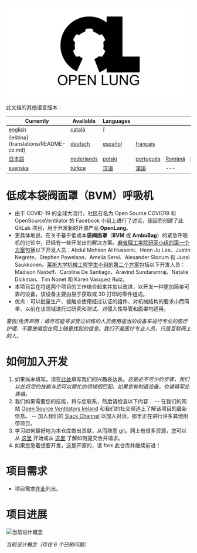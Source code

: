 ![Logo](images/OL_BANNER.png)

此文档的其他语言版本：

| Currently | Available | Languages |   |   |   |
|---|---|---|---|---|---|
|[english](README.md) | [català](translations/README-ca.md) | [
čeština](translations/README-cz.md)| [deutsch](translations/README-de.md) | [español](translations/README-es.md) | [français](translations/README-fr.md) |
| [日本語](translations/README-ja.md) | [nederlands](translations/README-nl.md) | [polski](translations/README-pl.md) | [português](translations/README-pt_BR.md) | [Română](translations/README-ro.md) | [Русский](translations/README-ru.md) |
| [svenska](translations/README-sv.md) | [türkçe](translations/README-tr.md) | [汉语](translations/README-zh-Hans.md) | [漢語](translations/README-zh-Hant.md) |---|---|

# 低成本袋阀面罩（BVM）呼吸机

- 由于 COVID-19 的全球大流行，社区在名为 Open Source COVID19 和 OpenSourceVentilator 的 Facebook 小组上进行了讨论，我因而创建了此 GitLab 项目，用于开发新的开源产品 **OpenLung**。
- 更具体地说，在关于基于低成本**袋阀面罩**（**BVM** 或 **AmbuBag**）的紧急呼吸机的讨论中，已经有一些开发出的解决方案。[麻省理工学院研究小组的第一个方案](https://web.mit.edu/2.75/projects/DMD_2010_Al_Husseini.pdf)包括以下开发人员：Abdul Mohsen Al Husseini、Heon Ju Lee、Justin Negrete、Stephen Powelson、Amelia Servi、Alexander Slocum 和 Jussi Saukkonen。[莱斯大学机械工程学生小组的第二个方案](http://oedk.rice.edu/Sys/PublicProfile/47585242/1063096)包括以下开发人员：Madison Nasteff、Carolina De Santiago、Aravind Sundaramraj、Natalie Dickman、Tim Nonet 和 Karen Vasquez Ruiz。
- 本项目旨在将这两个项目的工作结合起来并加以改进，以开发一种更加简单可靠的设备，该设备主要由易于获取或 3D 打印的零件组成。
- 优点：可以批量生产、接触点使用经过认证的组件、对机械结构的要求小而简单、以前在该领域进行过研究和测试、对侵入性导管和面罩均适用。

*警告/免责声明：请尽可能寻求受过训练的人员使用适当的设备来进行专业的医疗护理，不要使用您在网上随意找到的信息。我们不是医疗专业人员，只是互联网上的人。*

# 如何加入开发

1. 如果尚未填写，请在[此处](https://opensourceventilator.ie/register)填写我们的兴趣表达表。*这是必不可少的步骤，我们以此将您的技能与您可以帮忙的领域相匹配。如果您有制造设备，也请填写此表格。*
2. 我们如果需要您的技能，将与您联系，然后请检查以下内容：
-- 在我们的网站 [Open Source Ventilators Ireland](https://opensourceventilator.ie/) 和我们的社交频道上了解该项目的最新信息。
-- 加入我们的 [Slack Channel](https://join.slack.com/t/osventilator/shared_invite/zt-cst4dhk7-BFNMz_vyBPthjlBFYV1yWA) 以加入对话。那里正在进行许多其他附带项目。
3. 学习如何最好地为本仓库做出贡献，从而熟悉 git。网上有很多资源，您可以从 [这里](https://www.youtube.com/watch?v=enMumwvLAug) 开始或从 [这里](https://docs.gitlab.com/ee/user/project/merge_requests/creating_merge_requests.html) 了解如何提交合并请求。
1. 如果您急着想要开发，这是开源的，请 fork 此仓库并继续前进！

# 项目需求

- 项目需求[在此](requirements/design-requirements.md)列出。

# 项目进展

![当前设计概念](images/CONCEPT_6_MECH.png)

*当前设计概念（存在 6 个已知问题）*
